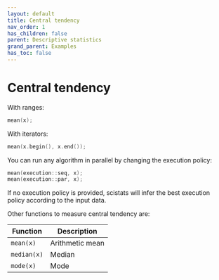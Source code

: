 ```yaml
---
layout: default
title: Central tendency
nav_order: 1
has_children: false
parent: Descriptive statistics
grand_parent: Examples
has_toc: false
---
```

# Central tendency

With ranges:

```cpp
mean(x); 
```

With iterators:

```cpp
mean(x.begin(), x.end()); 
```

You can run any algorithm in parallel by changing the execution policy:

```cpp
mean(execution::seq, x);
mean(execution::par, x);
```

If no execution policy is provided, scistats will infer the best execution policy according to the input data.

Other functions to measure central tendency are:

|Function      | Description     |
|--------------|-----------------|
| `mean(x)`       | Arithmetic mean  |
| `median(x)`     | Median  |
| `mode(x)`       | Mode  |




<!-- Generated with mdsplit: https://github.com/alandefreitas/mdsplit -->
